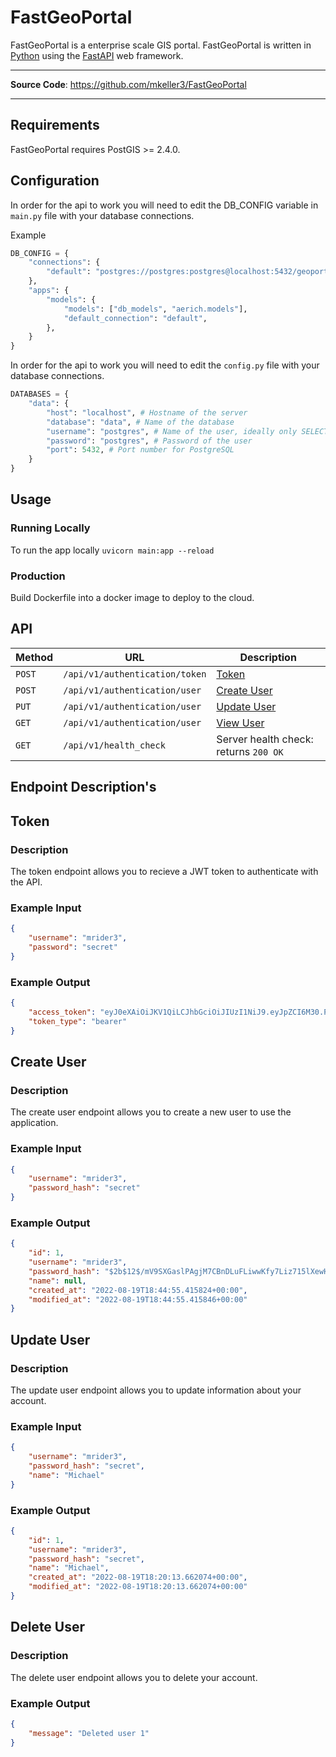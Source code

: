 # FastGeoPortal

FastGeoPortal is a enterprise scale GIS portal. FastGeoPortal is written in [Python](https://www.python.org/) using the [FastAPI](https://fastapi.tiangolo.com/) web framework. 

---

**Source Code**: <a href="https://github.com/mkeller3/FastGeoPortal" target="_blank">https://github.com/mkeller3/FastGeoPortal</a>

---

## Requirements

FastGeoPortal requires PostGIS >= 2.4.0.

## Configuration

In order for the api to work you will need to edit the  DB_CONFIG variable in `main.py` file with your database connections.

Example
```python
DB_CONFIG = {
    "connections": {
        "default": "postgres://postgres:postgres@localhost:5432/geoportal"
    },
    "apps": {
        "models": {
            "models": ["db_models", "aerich.models"],
            "default_connection": "default",
        },
    }
}
```

In order for the api to work you will need to edit the `config.py` file with your database connections.
```python
DATABASES = {
    "data": {
        "host": "localhost", # Hostname of the server
        "database": "data", # Name of the database
        "username": "postgres", # Name of the user, ideally only SELECT rights
        "password": "postgres", # Password of the user
        "port": 5432, # Port number for PostgreSQL
    }
}
```

## Usage

### Running Locally

To run the app locally `uvicorn main:app --reload`

### Production
Build Dockerfile into a docker image to deploy to the cloud.

## API

| Method | URL                                                                              | Description                                             |
| ------ | -------------------------------------------------------------------------------- | ------------------------------------------------------- |
| `POST`  | `/api/v1/authentication/token`                                                  | [Token](#token)               |
| `POST`  | `/api/v1/authentication/user`                                                   | [Create User](#create-user)               |
| `PUT`  | `/api/v1/authentication/user`                                                    | [Update User](#update-user)               |
| `GET`  | `/api/v1/authentication/user`                                                    | [View User](#view-user)               |
| `GET`  | `/api/v1/health_check`                                                           | Server health check: returns `200 OK`   |

## Endpoint Description's

## Token

### Description
The token endpoint allows you to recieve a JWT token to authenticate with the API.


### Example Input 
```json
{
    "username": "mrider3",
    "password": "secret"
}
```

### Example Output
```json
{
    "access_token": "eyJ0eXAiOiJKV1QiLCJhbGciOiJIUzI1NiJ9.eyJpZCI6M30.PJZEu9eDOBqSQTWJkNMCdV__tvuETyEVRwA5wH9Ansc",
    "token_type": "bearer"
}
```

## Create User

### Description
The create user endpoint allows you to create a new user to use the application.

### Example Input 
```json
{
    "username": "mrider3",
    "password_hash": "secret"
}
```

### Example Output
```json
{
    "id": 1,
    "username": "mrider3",
    "password_hash": "$2b$12$/mV9SXGaslPAgjM7CBnDLuFLiwwKfy7Liz715lXewHlod0KKlp.Wu",
    "name": null,
    "created_at": "2022-08-19T18:44:55.415824+00:00",
    "modified_at": "2022-08-19T18:44:55.415846+00:00"
}
```

## Update User

### Description
The update user endpoint allows you to update information about your account.

### Example Input 
```json
{
    "username": "mrider3",
    "password_hash": "secret",
    "name": "Michael"
}
```

### Example Output
```json
{
    "id": 1,
    "username": "mrider3",
    "password_hash": "secret",
    "name": "Michael",
    "created_at": "2022-08-19T18:20:13.662074+00:00",
    "modified_at": "2022-08-19T18:20:13.662074+00:00"
}
```

## Delete User

### Description
The delete user endpoint allows you to delete your account.

### Example Output
```json
{
    "message": "Deleted user 1"
}
```